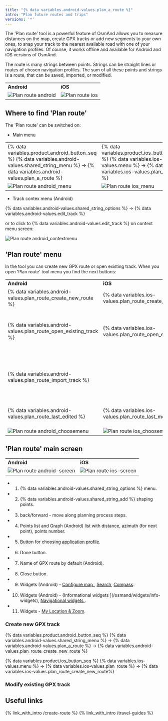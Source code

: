 ```yaml
---
title: "{% data variables.android-values.plan_a_route %}"
intro: "Plan future routes and trips"
versions: '*'
---
```


The 'Plan route' tool is a powerful feature of OsmAnd allows you to measure distances on the map, create GPX tracks or add new segments to your own ones, to snap your track to the nearest available road with one of your navigation profiles. Of course, it works offline and available for Android and iOS versions of OsmAnd.

The route is many strings between points. Strings can be straight lines or routes of chosen navigation profiles. The sum of all these points and strings is a route, that can be saved, imported, or modified. 

| | |
|------------|------------|
| **Android**| **iOS** |
| ![Plan route android](/assets/images/plan-route/plan-route-android.png) | ![Plan route ios](/assets/images/plan-route/plan-route-ios.png) |

## Where to find 'Plan route'

The 'Plan route' can be switched on:

- Main menu

| | |
|------------|------------|
| {% data variables.product.android_button_seq %} {% data variables.android-values.shared_string_menu %} → {% data variables.android-values.plan_a_route %} | {% data variables.product.ios_button_seq %} {% data variables.ios-values.menu %} → {% data variables.ios-values.plan_route %} |
| ![Plan route android_menu](/assets/images/plan-route/plan-route-android-menu.png) | ![Plan route ios_menu](/assets/images/plan-route/plan-route-ios-menu.png) |

- Track contex menu (Android)

{% data variables.android-values.shared_string_options %} → {% data variables.android-values.edit_track %}

or to click to {% data variables.android-values.edit_track %} on context menu screen:

![Plan route android_contextmenu](/assets/images/plan-route/plan-route-android-contextmenu.png)

## 'Plan route' menu

In the tool you can create new GPX route or open existing track. When you open 'Plan route' tool menu you find the next buttons:

| | |  |
|------------|------------|------------|
| **Android**| **iOS** |Description|
| {% data variables.android-values.plan_route_create_new_route %} | {% data variables.ios-values.plan_route_create_new_route %} | Create new GPX route |
| {% data variables.android-values.plan_route_open_existing_track %} | {% data variables.ios-values.plan_route_open_existing_track%} | Open existing GPX track from OsmAnd track folder|
| {% data variables.android-values.plan_route_import_track %} |  | Import GPX track from your device storage (only for Android)|
| {% data variables.android-values.plan_route_last_edited %} | {% data variables.ios-values.plan_route_last_modified %} | Choose GPX track from last modified|
| ![Plan route android_choosemenu](/assets/images/plan-route/plan-route-android-choose-menu.png) | ![Plan route ios_choosemenu](/assets/images/plan-route/plan-route-ios-choosemenu.png) | |

## 'Plan route' main screen


| | |
|------------|------------|
| **Android**| **iOS** |
| ![Plan route android-screen](/assets/images/plan-route/plan-route-android-screen.png) | ![Plan route ios-screen](/assets/images/plan-route/plan-route-ios-screen.png) |

- 1. {% data variables.android-values.shared_string_options %} menu.
- 2. {% data variables.android-values.shared_string_add %} shaping points.
- 3. back/forward - move along planning process steps.
- 4. Points list and Graph (Android) list with distance, azimuth (for next point), points number.
- 5. Button for choosing [application profile](/osmand/start-with/profiles).
- 6. Done button.
- 7. Name of GPX route by default (Android).
- 8. Close button.
- 9. Widgets (Android) - [Configure map
](/osmand/widgets/map-buttons#configure-map), [Search](/osmand/widgets/map-buttons#search), [Compass](/osmand/widgets/map-buttons#compass).
- 10. Widgets (Android) - {Informational widgets
](/osmand/widgets/info-widgets), [Navigational widgets
](/osmand/widgets/nav-widgets).
- 11. Widgets - [My Location & Zoom](/osmand/widgets/map-buttons#my-location--zoom).



### Create new GPX track

{% data variables.product.android_button_seq %} {% data variables.android-values.shared_string_menu %} → {% data variables.android-values.plan_a_route %} → {% data variables.android-values.plan_route_create_new_route %}

{% data variables.product.ios_button_seq %} {% data variables.ios-values.menu %} → {% data variables.ios-values.plan_route %} → {% data variables.ios-values.plan_route_create_new_route%}


### Modify existing GPX track



## Useful links

{% link_with_intro /create-route %}
{% link_with_intro /travel-guides %}

